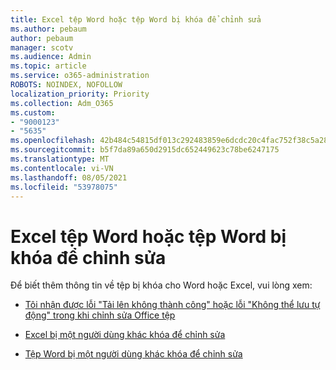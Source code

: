 ```yaml
---
title: Excel tệp Word hoặc tệp Word bị khóa để chỉnh sửa
ms.author: pebaum
author: pebaum
manager: scotv
ms.audience: Admin
ms.topic: article
ms.service: o365-administration
ROBOTS: NOINDEX, NOFOLLOW
localization_priority: Priority
ms.collection: Adm_O365
ms.custom:
- "9000123"
- "5635"
ms.openlocfilehash: 42b484c54815df013c292483859e6dcdc20c4fac752f38c5a2820332a5c990ba
ms.sourcegitcommit: b5f7da89a650d2915dc652449623c78be6247175
ms.translationtype: MT
ms.contentlocale: vi-VN
ms.lasthandoff: 08/05/2021
ms.locfileid: "53978075"
---
```

# <a name="excel-or-word-files-are-locked-for-editing"></a>Excel tệp Word hoặc tệp Word bị khóa để chỉnh sửa

Để biết thêm thông tin về tệp bị khóa cho Word hoặc Excel, vui lòng xem:

- [Tôi nhận được lỗi "Tải lên không thành công" hoặc lỗi "Không thể lưu tự động" trong khi chỉnh sửa Office tệp](https://support.office.com/article/i-got-an-upload-failed-or-couldn-t-save-automatically-error-while-editing-an-office-file-93a14d34-88e3-4a91-9eef-58cc541d31f8)

- [Excel bị một người dùng khác khóa để chỉnh sửa](https://support.office.com/article/Excel-file-is-locked-for-editing-by-another-user-6fa93887-2c2c-45f0-abcc-31b04aed68b3)

- [Tệp Word bị một người dùng khác khóa để chỉnh sửa](https://support.microsoft.com/help/313472/the-document-is-locked-for-editing-by-another-user-error-message-when)
